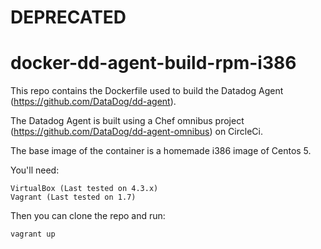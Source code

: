 # DEPRECATED

# docker-dd-agent-build-rpm-i386

This repo contains the Dockerfile used to build the Datadog Agent (https://github.com/DataDog/dd-agent).

The Datadog Agent is built using a Chef omnibus project (https://github.com/DataDog/dd-agent-omnibus) on CircleCi.

The base image of the container is a homemade i386 image of Centos 5.

You'll need:
```
VirtualBox (Last tested on 4.3.x)
Vagrant (Last tested on 1.7)
```

Then you can clone the repo and run:
```
vagrant up
```
